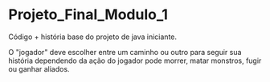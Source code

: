 # Projeto_Final_Modulo_1

Código + história base do projeto de java iniciante.

O "jogador" deve escolher entre um caminho ou outro para seguir sua história dependendo da ação do jogador pode morrer, matar monstros, fugir ou ganhar aliados.
